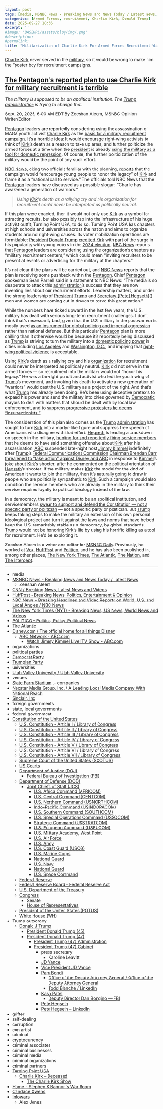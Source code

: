 ```yaml
---
layout: post
tags: [media, MSNBC News - Breaking News and News Today / Latest News, Zeeshan Aleem, CNN / Breaking News Latest News and Videos, HuffPost - Breaking News Politics Entertainment & Opinion, NBC News - Breaking Headlines and Video Reports on World U.S. and Local Angles / NBC News, The New York Times (NYT) - Breaking News US News World News and Videos, POLITICO - Politics Policy Political News, The Atlantic, Disney.com / The official home for all things Disney, ABC Network - ABC.com, Watch Jimmy Kimmel Live! TV Show - ABC.com, organizations, political parties, Democrat Party, Trumpian Party, universities, Utah Valley University / Utah Valley University, venues, State Farm Stadium, .- companies, Nexstar Media Group Inc. / A Leading Local Media Company With National Reach, Sinclair Inc, foreign governments, state local governments, federal government, Constitution of the United States, U.S. Constitution - Article I / Library of Congress, U.S. Constitution - Article II / Library of Congress, U.S. Constitution - Article III / Library of Congress, U.S. Constitution - Article IV / Library of Congress, U.S. Constitution - Article V / Library of Congress, U.S. Constitution - Article VI / Library of Congress, U.S. Constitution - Article VII / Library of Congress, Supreme Court of the United States (SCOTUS), US Courts, Department of Justice (DOJ), Federal Bureau of Investigation (FBI), Department of Defense (DOD), Joint Chiefs of Staff (JCS), U.S. Africa Command (AFRICOM), U.S. Central Command (CENTCOM), U.S. Northern Command (USNORTHCOM), Indo-Pacific Command (USINDOPACOM), U.S. Southern Command (SOUTHCOM), U.S. Special Operations Command (USSOCOM), Strategic Command (USSTRATCOM), U.S. European Command (USEUCOM), U.S. Military Academy West Point, U.S. Air Force, U.S. Army, U.S. Coast Guard (USCG), U.S. Marine Corps, National Guard, U.S. Navy, National Guard, U.S. Space Command, Federal Reserve, Federal Reserve Board - Federal Reserve Act, U.S. Department of the Treasury, Congress, Senate, House of Representatives, President of the United States (POTUS), White House (WH), Trump autocracy, Donald J Trump, President Donald Trump (45), President Donald Trump (47), President Trump (47) Administration, President Trump (47) Cabinet, press secretary, Karoline Leavitt, JD Vance, Vice President JD Vance, Pam Bondi, Office of the Deputy Attorney General / Office of the Deputy Attorney General, Todd Blanche / LinkedIn, Kash Patel, Deputy Director Dan Bongino — FBI, Pete Hegseth, Pete Hegseth – LinkedIn- grifter, self-dealing, corruption, con artist, criminal, cryptocurrency, criminal associates, criminal businesses, criminal media, criminal organizations, criminal partners, Turning Point USA, Charlie Kirk – Deceased, The Charlie Kirk Show, Home - Stephen K Bannon’s War Room, Candace Owens, Infowars, Alex Jones]
categories: [Armed Forces, recruitment, Charlie Kirk, Donald Trump]
date: 2025-09-27 18:36
excerpt: ''
#image: 'BASEURL/assets/blog/img/.png'
#description:
#permalink:
title: "Militarization of Charlie Kirk For Armed Forces Recruitment Wiil Destroy the Apolitical Nature of the Military"
---
```


[Charlie Kirk](https://www.charliekirk.com/) never served in the [military](https://www.jcs.mil/), so it would be wrong to make him the “poster boy for recruitment campaigns.

## [The Pentagon's reported plan to use Charlie Kirk for military recruitment is terrible](https://www.msnbc.com/opinion/msnbc-opinion/charlie-kirk-pentagon-military-recruitment-rcna232398)

*The military is supposed to be an apolitical institution. The [Trump](https://www.donaldjtrump.com/) [administration](https://www.whitehouse.gov/administration/) is trying to change that.*

Sept. 20, 2025, 6:00 AM EDT
By Zeeshan Aleem, MSNBC Opinion Writer/Editor

[Pentagon](https://www.defense.gov/) leaders are reportedly considering using the assassination of MAGA youth activist [Charlie Kirk](https://www.charliekirk.com/) as the [basis for a military recruitment campaign](https://www.nbcnews.com/politics/national-security/military-leaders-consider-recruiting-campaign-centered-charlie-kirk-rcna231971). It’s a horrible idea: It would encourage right-wing activists to think of [Kirk](https://www.charliekirk.com/)’s death as a reason to take up arms, and further politicize the armed forces at a time when the [president](https://www.whitehouse.gov/) is already [using the military as a tool for domestic repression](https://www.msnbc.com/opinion/msnbc-opinion/trump-takeover-washington-dc-national-guard-police-warning-rcna224603). Of course, the further politicization of the military would be the point of any such effort.

[NBC News](https://www.nbcnews.com/), citing two officials familiar with the planning, [reports](https://www.nbcnews.com/politics/national-security/military-leaders-consider-recruiting-campaign-centered-charlie-kirk-rcna231971) that the campaign would “encourage young people to honor the legacy” of [Kirk](https://www.charliekirk.com/) and frame it as a “national call to service.” The officials told NBC News that the [Pentagon](https://www.defense.gov/) leaders have discussed as a possible slogan: “Charlie has awakened a generation of warriors.”

> *Using [Kirk](https://www.charliekirk.com/)’s death as a rallying cry and his organization for recruitment could never be interpreted as politically neutral.*

If this plan were enacted, then it would not only use [Kirk](https://www.charliekirk.com/) as a symbol for attracting recruits, but also possibly tap into the infrastructure of his huge activist outfit, [Turning Point USA](https://www.tpusa.com/), to do so. [Turning Point USA](https://www.tpusa.com/) has chapters at high schools and universities across the nation and aims to organize students around right-wing causes. Its voter mobilization operations are formidable: [President](https://www.whitehouse.gov/) [Donald Trump](https://www.donaldjtrump.com/) [credited Kirk](https://www.cnn.com/2025/09/10/politics/relationship-charlie-kirk-donald-trump) with part of the surge in his popularity with young voters in the [2024 election](). [NBC News](https://www.nbcnews.com/) reports that [Pentagon](https://www.defense.gov/) leaders are considering using the organization’s chapters as “military recruitment centers,” which could mean “inviting recruiters to be present at events or advertising for the military at the chapters.”

It’s not clear if the plans will be carried out, and [NBC News](https://www.nbcnews.com/) reports that the plan is receiving some pushback within the [Pentagon](https://www.defense.gov/). Chief [Pentagon](https://www.defense.gov/) spokesman Sean Parnell said in a statement to [NBC News](https://www.nbcnews.com/): “The media is so desperate to attack this [administration](https://www.whitehouse.gov/administration/)’s success that they are now inventing lies about our recruitment efforts. Leadership matters, and under the strong leadership of [President](https://www.whitehouse.gov/) [Trump](https://www.donaldjtrump.com/) and [Secretary [Pete] Hegseth](https://www.defense.gov/About/Biographies/Biography/Article/4040890/hon-pete-hegseth/)]() men and women are coming out in droves to serve this great nation.”

While the numbers have ticked upward in the last few years, the U.S. military has dealt with serious long-term recruitment challenges. I don’t think that’s necessarily bad, given that the U.S. military in the postwar era is mostly used [as an instrument for global policing and imperial aggression](https://now.tufts.edu/2023/10/16/us-foreign-policy-increasingly-relies-military-interventions) rather than national defense. But this particular [Pentagon](https://www.defense.gov/) plan is more chilling than it otherwise would be because it’s reportedly being discussed as [Trump](https://www.donaldjtrump.com/) is striving to turn the military into a [domestic policing power](https://www.msnbc.com/opinion/msnbc-opinion/trump-takeover-washington-dc-national-guard-police-warning-rcna224603) in cities including [Los Angeles](https://www.msnbc.com/opinion/msnbc-opinion/trump-los-angeles-protests-insurrection-national-guard-rcna211855) and [Washington, D.C.](https://dc.gov/), and implying that [right-wing political violence](https://www.msnbc.com/opinion/msnbc-opinion/trump-response-charlie-kirk-melissa-hortman-shootings-rcna230825) is acceptable.

Using [Kirk](https://www.charliekirk.com/)’s death as a rallying cry and his [organization](https://www.tpusa.com/) for recruitment could never be interpreted as politically neutral. [Kirk](https://www.charliekirk.com/) did not serve in the armed forces — so recruitment into the military would not “honor his legacy.” He was a far-right pundit and activist who led the youth wing of [Trump](https://www.donaldjtrump.com/)’s movement, and invoking his death to activate a new generation of “warriors” would cast the U.S. military as a project of the right. And that’s what [Trump](https://www.donaldjtrump.com/) has already been doing. He’s been using deceptive pretexts to expand his power and send the military into cities governed by [Democratic]() mayors to deal with matters that should be dealt with by local law enforcement, and to suppress [progressive protesters he deems “insurrectionists.”](https://www.msnbc.com/opinion/msnbc-opinion/trump-los-angeles-protests-insurrection-national-guard-rcna211855)

The consideration of this plan also comes as the [Trump](https://www.donaldjtrump.com/) [administration](https://www.whitehouse.gov/administration/) has sought to turn [Kirk](https://www.charliekirk.com/) into a martyr-like figure and suppress free speech of Americans who disagree with that effort. [Hegseth](https://www.defense.gov/About/Biographies/Biography/Article/4040890/hon-pete-hegseth/) is leading a crackdown on speech in the military, [hunting for and reportedly firing service members](https://www.nbcnews.com/politics/national-security/hegseth-pentagon-staff-negative-charlie-kirk-posts-service-members-rcna230915) that he deems to have said something offensive about [Kirk](https://www.charliekirk.com/) after his assassination. [ABC](https://www.abc.com/) suspended late-night host [Jimmy Kimmel]() indefinitely after [Trump](https://www.donaldjtrump.com/)’s [Federal Communications Commission]() [Chairman Brendan Carr]() [threatened to “take action” against Disney and ABC](https://www.nbcnews.com/news/us-news/abc-pulls-jimmy-kimmel-charlie-kirk-comments-israels-real-estate-plans-rcna232060) in response to [Kimmel]()’s joke about [Kirk](https://www.charliekirk.com/)’s shooter. after he commented on the political orientation of [Hegseth](https://www.defense.gov/About/Biographies/Biography/Article/4040890/hon-pete-hegseth/)’s shooter. If the military makes [Kirk](https://www.charliekirk.com/) the model for the kind of American it wants to join the military, then it’s naturally going to draw in people who are politically sympathetic to [Kirk](https://www.charliekirk.com/). Such a campaign would also condition the service members who are already in the military to think their service requires loyalty to political ideology instead of the law.

In a democracy, the military is meant to be an apolitical institution, and servicemembers [swear to support and defend the Constitution — not a specific party or politician](https://www.military.com/daily-news/opinions/2024/04/04/military-personnel-swear-allegiance-constitution-and-serve-american-people-not-one-leader-or-party.html) — not a specific party or politician. But [Trump](https://www.donaldjtrump.com/) keeps taking steps to make the military an extension of his own personal ideological project and turn it against the laws and norms that have helped keep the U.S. remarkably stable as a democracy, by global standards. [Trump](https://www.donaldjtrump.com/) would not be honoring [Kirk](https://www.charliekirk.com/)’s life by using his horrific killing as a tool for recruitment. He’d be exploiting it.

Zeeshan Aleem is a writer and editor for [MSNBC Daily](https://www.msnbc.com/). Previously, he worked at [Vox](https://www.vox.com/), [HuffPost](https://www.huffpost.com/) and [Politico](https://www.politico.com/), and he has also been published in, among other places, [The New York Times](https://www.nytimes.com/), [The Atlantic](https://www.theatlantic.com/), [The Nation](https://www.thenation.com/), and [The Intercept](https://theintercept.com/). 

----
- media
- [MSNBC News - Breaking News and News Today / Latest News](https://www.msnbc.com/)
    - Zeeshan Aleem
- [CNN / Breaking News, Latest News and Videos](https://www.cnn.com/)
- [HuffPost - Breaking News, Politics, Entertainment & Opinion](https://www.huffpost.com/)
- [NBC News - Breaking Headlines and Video Reports on World, U.S. and Local Angles / NBC News](https://www.nbcnews.com/)
- [The New York Times (NYT) - Breaking News, US News, World News and Videos](https://www.nytimes.com/)
- [POLITICO - Politics, Policy, Political News](https://www.politico.com/)
- [The Atlantic](https://www.theatlantic.com/)
- [Disney.com / The official home for all things Disney](https://www.disney.com/)
    - [ABC Network - ABC.com](https://abc.com/)
        - [Watch Jimmy Kimmel Live! TV Show - ABC.com](https://abc.com/show/9bfe2f4f-41ad-4492-a6dd-0b67db180543)
- organizations
- political parties
- [Democrat Party](https://www.democrats.org/)
- [Trumpian Party](https://www.gop.com/)
- universities
- [Utah Valley University / Utah Valley University](https://www.uvu.edu/)
- venues
- [State Farm Stadium](https://www.statefarmstadium.com/)
.- companies
- [Nexstar Media Group, Inc. / A Leading Local Media Company With National Reach](https://www.nexstar.tv/)
- [Sinclair, Inc](https://sbgi.net/)
- foreign governments
- state, local governments 
- federal government
- [Constitution of the United States](https://constitution.congress.gov/constitution/)
    - [U.S. Constitution - Article I / Library of Congress](https://constitution.congress.gov/constitution/article-1/)
    - [U.S. Constitution - Article II / Library of Congress](https://constitution.congress.gov/constitution/article-2/)
    - [U.S. Constitution - Article III / Library of Congress](https://constitution.congress.gov/constitution/article-3/)
    - [U.S. Constitution - Article IV / Library of Congress](https://constitution.congress.gov/constitution/article-4/)
    - [U.S. Constitution - Article V / Library of Congress](https://constitution.congress.gov/constitution/article-5/)
    - [U.S. Constitution - Article VI / Library of Congress](https://constitution.congress.gov/constitution/article-6/)
    - [U.S. Constitution - Article VII / Library of Congress](https://constitution.congress.gov/constitution/article-7/)
    - [Supreme Court of the United States (SCOTUS)](https://www.supremecourt.gov/)
    - [US Courts](https://www.uscourts.gov/)
    - [Department of Justice (DOJ)](https://www.justice.gov/)
        - [Federal Bureau of Investigation (FBI)](https://www.fbi.gov/)
    - [Department of Defense (DOD)](https://www.defense.gov/)
        - [Joint Chiefs of Staff (JCS)](https://www.jcs.mil/)
            - [U.S. Africa Command (AFRICOM)](https://www.africom.mil/)
            - [U.S. Central Command (CENTCOM)](https://www.centcom.mil/)
            - [U.S. Northern Command (USNORTHCOM)](https://www.northcom.mil/)
            - [Indo-Pacific Command (USINDOPACOM)](https://www.pacom.mil/)
            - [U.S. Southern Command (SOUTHCOM)](http://www.southcom.mil/)
            - [U.S. Special Operations Command (USSOCOM)](https://www.socom.mil/)
            - [Strategic Command (USSTRATCOM)](http://www.stratcom.mil/)
            - [U.S. European Command (USEUCOM)](https://www.eucom.mil/)
            - [U.S. Military Academy, West Point](https://www.westpoint.edu/)
            - [U.S. Air Force](https://www.af.mil/)
            - [U.S. Army](https://www.army.mil/)
            - [U.S. Coast Guard (USCG)](https://www.uscg.mil/)
            - [U.S. Marine Corps](https://www.marines.mil/)
            - [National Guard](https://www.nationalguard.mil/)
            - [U.S. Navy](https://www.navy.mil/)
            - [National Guard](https://www.nationalguard.mil/)
            - [U.S. Space Command](https://www.spacecom.mil/)
    - [Federal Reserve](https;//www.federalreserve.gov/)
    - [Federal Reserve Board - Federal Reserve Act](https://www.federalreserve.gov/aboutthefed/fract.htm)
    - [U.S. Department of the Treasury](https://home.treasury.gov/)
    - [Congress](https://www.congress.gov/)
        - [Senate](https://www.senate.gov/)
        - [House of Representatives](https://www.house.gov/)
     - [President of the United States (POTUS)](https://www.whitehouse.gov/)
    - [White House (WH)](https://www.whitehouse.gov/)
- Trump autocracy
    - [Donald J Trump](https://www.donaldjtrump.com/)
        - [President Donald Trump (45)](https://trumpwhitehouse.archives.gov/)
        - [President Donald Trump (47)](https://www.whitehouse.gov/administration/donald-j-trump/)
            - [President Trump (47) Administration](https://www.whitehouse.gov/administration/)
            - [President Trump (47) Cabinet](https://www.whitehouse.gov/administration/the-cabinet/)
                - press secretary
                    - Karoline Leavitt
                - [JD Vance](https://www.linkedin.com/in/jd-vance-770a9047/)
                - [Vice President JD Vance](https://www.whitehouse.gov/administration/jd-vance/)
                - [Pam Bondi](https://www.justice.gov/ag/staff-profile/meet-attorney-general)
                    - [Office of the Deputy Attorney General / Office of the Deputy Attorney General](https://www.justice.gov/dag)
                    - [Todd Blanche / LinkedIn](https://www.linkedin.com/in/toddblanche/)
                - [Kash Patel](https://www.fbi.gov/about/leadership-and-structure/director-patel)
                    - [Deputy Director Dan Bongino — FBI](https://www.fbi.gov/about/leadership-and-structure/deputy-director-dan-bongino)
                - [Pete Hegseth](https://www.defense.gov/About/Biographies/Biography/Article/4040890/hon-pete-hegseth/)
                - [Pete Hegseth – LinkedIn](https://www.linkedin.com/in/petehegseth/)
- grifter
- self-dealing
- corruption
- con artist
- criminal
- cryptocurrency
- criminal associates
- criminal businesses
- criminal media
- criminal organizations
- criminal partners
- [Turning Point USA](https://www.tpusa.com/)
    - [Charlie Kirk – Deceased](https://www.charliekirk.com/)
        - [The Charlie Kirk Show](https://thecharliekirkshow.com/)
- [Home - Stephen K Bannon's War Room](https://warroom.org/)
- [Candace Owens](https://www.candaceowens.com/)
- [Infowars](https://www.infowars.com/)
    - Alex Jones
